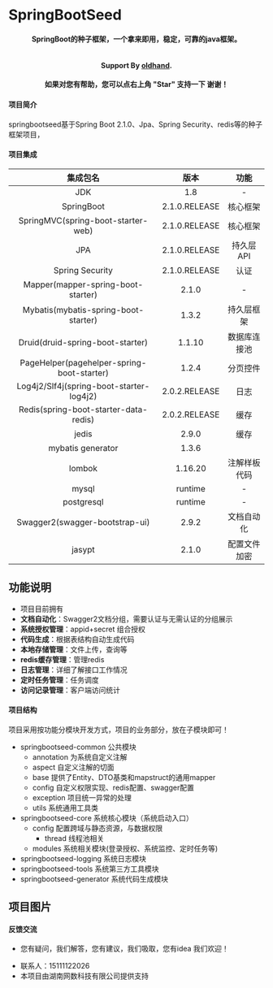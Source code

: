 # SpringBootSeed

<h4 align="center">
  SpringBoot的种子框架，一个拿来即用，稳定，可靠的java框架。<br> 
  <br><br>
 Support By <a href="https://github.com/oldhand" target="_blank">oldhand</a>.
</h4>
<p align="center">    
    <b>如果对您有帮助，您可以点右上角 "Star" 支持一下 谢谢！</b>
</p>

</div>

#### 项目简介
springbootseed基于Spring Boot 2.1.0、Jpa、Spring Security、redis等的种子框架项目，  

#### 项目集成
| 集成包名 | 版本  | 功能  
| :---: | :---:  | :---: 
| JDK | 1.8 | - 
| SpringBoot | 2.1.0.RELEASE  | 核心框架
| SpringMVC(spring-boot-starter-web) | 2.1.0.RELEASE |   核心框架
| JPA | 2.1.0.RELEASE  | 持久层API
| Spring Security | 2.1.0.RELEASE  | 认证
| Mapper(mapper-spring-boot-starter) | 2.1.0  | - 
| Mybatis(mybatis-spring-boot-starter) | 1.3.2  | 持久层框架
| Druid(druid-spring-boot-starter) | 1.1.10  | 数据库连接池
| PageHelper(pagehelper-spring-boot-starter) | 1.2.4  | 分页控件
| Log4j2/Slf4j(spring-boot-starter-log4j2) | 2.0.2.RELEASE | 日志   
| Redis(spring-boot-starter-data-redis) | 2.0.2.RELEASE  | 缓存
| jedis | 2.9.0  | 缓存
| mybatis generator | 1.3.6  | 
| lombok | 1.16.20   | 注解样板代码
| mysql | runtime   | -
| postgresql | runtime   | -
| Swagger2(swagger-bootstrap-ui) | 2.9.2   | 文档自动化
| jasypt | 2.1.0   | 配置文件加密
 

## 功能说明
- 项目目前拥有  
- **文档自动化**：Swagger2文档分组，需要认证与无需认证的分组展示
- **系统授权管理**：appid+secret 组合授权
- **代码生成**：根据表结构自动生成代码
- **本地存储管理**：文件上传，查询等
- **redis缓存管理**：管理redis
- **日志管理**：详细了解接口工作情况  
- **定时任务管理**：任务调度  
- **访问记录管理**：客户端访问统计 
 
#### 项目结构
项目采用按功能分模块开发方式，项目的业务部分，放在子模块即可！
- springbootseed-common 公共模块
  - annotation 为系统自定义注解
  - aspect 自定义注解的切面
  - base 提供了Entity、DTO基类和mapstruct的通用mapper
  - config 自定义权限实现、redis配置、swagger配置
  - exception 项目统一异常的处理
  - utils 系统通用工具类
- springbootseed-core 系统核心模块（系统启动入口）
  - config 配置跨域与静态资源，与数据权限
    - thread 线程池相关
  - modules 系统相关模块(登录授权、系统监控、定时任务等)
- springbootseed-logging 系统日志模块
- springbootseed-tools 系统第三方工具模块
- springbootseed-generator 系统代码生成模块
 
 
 
## 项目图片
  


 
#### 反馈交流
 * 您有疑问，我们解答，您有建议，我们吸取，您有idea 我们欢迎！
 - 联系人：15111122026
 - 本项目由湖南网数科技有限公司提供支持
